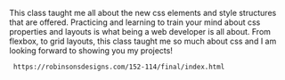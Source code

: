 This class taught me all about the new css elements and style
          structures that are offered. Practicing and learning to train your mind
          about css properties and layouts is what being a web developer is all
          about. From flexbox, to grid layouts, this class taught me so much
          about css and I am looking forward to showing you my projects!

     https://robinsonsdesigns.com/152-114/final/index.html
